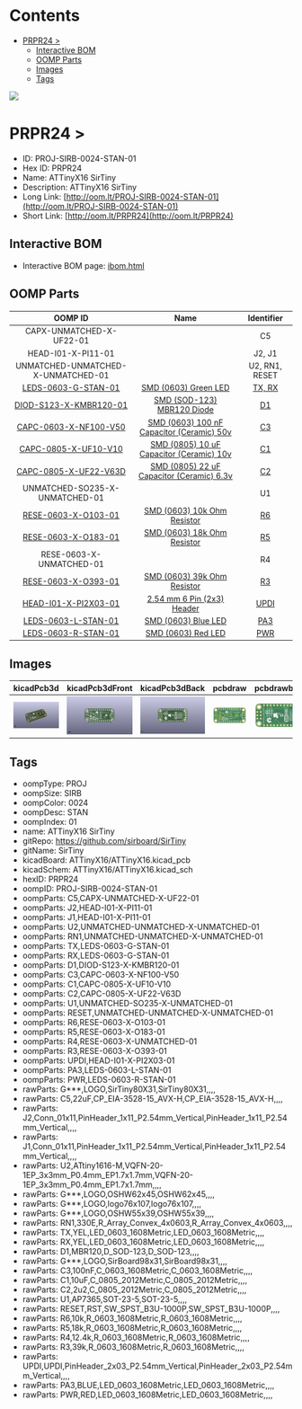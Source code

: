 



Contents
========

* [PRPR24 > ](#prpr24--)
	* [Interactive BOM](#interactive-bom)
	* [OOMP Parts](#oomp-parts)
	* [Images](#images)
	* [Tags](#tags)
  
![][im]
# PRPR24 > 

- ID: PROJ-SIRB-0024-STAN-01
- Hex ID: PRPR24
- Name: ATTinyX16 SirTiny
- Description: ATTinyX16 SirTiny
- Long Link: [http://oom.lt/PROJ-SIRB-0024-STAN-01](http://oom.lt/PROJ-SIRB-0024-STAN-01)
- Short Link: [http://oom.lt/PRPR24](http://oom.lt/PRPR24)

## Interactive BOM

- Interactive BOM page: [ibom.html](https://htmlpreview.github.io/?https://github.com/oomlout/oomlout_OOMP_projects/blob/main/PROJ-SIRB-0024-STAN-01/kicad/bom/ibom.html)

## OOMP Parts
  

|OOMP ID|Name|Identifier|
| :---: | :---: | :---: |
|CAPX-UNMATCHED-X-UF22-01||C5|
|HEAD-I01-X-PI11-01||J2, J1|
|UNMATCHED-UNMATCHED-X-UNMATCHED-01||U2, RN1, RESET|
|[LEDS-0603-G-STAN-01](https://github.com/oomlout/oomlout_OOMP_parts/tree/main/LEDS-0603-G-STAN-01/)|[SMD (0603) Green LED](https://github.com/oomlout/oomlout_OOMP_parts/tree/main/LEDS-0603-G-STAN-01/)|[TX, RX](https://github.com/oomlout/oomlout_OOMP_parts/tree/main/LEDS-0603-G-STAN-01/)|
|[DIOD-S123-X-KMBR120-01](https://github.com/oomlout/oomlout_OOMP_parts/tree/main/DIOD-S123-X-KMBR120-01/)|[SMD (SOD-123) MBR120 Diode](https://github.com/oomlout/oomlout_OOMP_parts/tree/main/DIOD-S123-X-KMBR120-01/)|[D1](https://github.com/oomlout/oomlout_OOMP_parts/tree/main/DIOD-S123-X-KMBR120-01/)|
|[CAPC-0603-X-NF100-V50](https://github.com/oomlout/oomlout_OOMP_parts/tree/main/CAPC-0603-X-NF100-V50/)|[SMD (0603) 100 nF Capacitor (Ceramic) 50v](https://github.com/oomlout/oomlout_OOMP_parts/tree/main/CAPC-0603-X-NF100-V50/)|[C3](https://github.com/oomlout/oomlout_OOMP_parts/tree/main/CAPC-0603-X-NF100-V50/)|
|[CAPC-0805-X-UF10-V10](https://github.com/oomlout/oomlout_OOMP_parts/tree/main/CAPC-0805-X-UF10-V10/)|[SMD (0805) 10 uF Capacitor (Ceramic) 10v](https://github.com/oomlout/oomlout_OOMP_parts/tree/main/CAPC-0805-X-UF10-V10/)|[C1](https://github.com/oomlout/oomlout_OOMP_parts/tree/main/CAPC-0805-X-UF10-V10/)|
|[CAPC-0805-X-UF22-V63D](https://github.com/oomlout/oomlout_OOMP_parts/tree/main/CAPC-0805-X-UF22-V63D/)|[SMD (0805) 22 uF Capacitor (Ceramic) 6.3v](https://github.com/oomlout/oomlout_OOMP_parts/tree/main/CAPC-0805-X-UF22-V63D/)|[C2](https://github.com/oomlout/oomlout_OOMP_parts/tree/main/CAPC-0805-X-UF22-V63D/)|
|UNMATCHED-SO235-X-UNMATCHED-01||U1|
|[RESE-0603-X-O103-01](https://github.com/oomlout/oomlout_OOMP_parts/tree/main/RESE-0603-X-O103-01/)|[SMD (0603) 10k Ohm Resistor](https://github.com/oomlout/oomlout_OOMP_parts/tree/main/RESE-0603-X-O103-01/)|[R6](https://github.com/oomlout/oomlout_OOMP_parts/tree/main/RESE-0603-X-O103-01/)|
|[RESE-0603-X-O183-01](https://github.com/oomlout/oomlout_OOMP_parts/tree/main/RESE-0603-X-O183-01/)|[SMD (0603) 18k Ohm Resistor](https://github.com/oomlout/oomlout_OOMP_parts/tree/main/RESE-0603-X-O183-01/)|[R5](https://github.com/oomlout/oomlout_OOMP_parts/tree/main/RESE-0603-X-O183-01/)|
|RESE-0603-X-UNMATCHED-01||R4|
|[RESE-0603-X-O393-01](https://github.com/oomlout/oomlout_OOMP_parts/tree/main/RESE-0603-X-O393-01/)|[SMD (0603) 39k Ohm Resistor](https://github.com/oomlout/oomlout_OOMP_parts/tree/main/RESE-0603-X-O393-01/)|[R3](https://github.com/oomlout/oomlout_OOMP_parts/tree/main/RESE-0603-X-O393-01/)|
|[HEAD-I01-X-PI2X03-01](https://github.com/oomlout/oomlout_OOMP_parts/tree/main/HEAD-I01-X-PI2X03-01/)|[2.54 mm 6 Pin (2x3) Header](https://github.com/oomlout/oomlout_OOMP_parts/tree/main/HEAD-I01-X-PI2X03-01/)|[UPDI](https://github.com/oomlout/oomlout_OOMP_parts/tree/main/HEAD-I01-X-PI2X03-01/)|
|[LEDS-0603-L-STAN-01](https://github.com/oomlout/oomlout_OOMP_parts/tree/main/LEDS-0603-L-STAN-01/)|[SMD (0603) Blue LED](https://github.com/oomlout/oomlout_OOMP_parts/tree/main/LEDS-0603-L-STAN-01/)|[PA3](https://github.com/oomlout/oomlout_OOMP_parts/tree/main/LEDS-0603-L-STAN-01/)|
|[LEDS-0603-R-STAN-01](https://github.com/oomlout/oomlout_OOMP_parts/tree/main/LEDS-0603-R-STAN-01/)|[SMD (0603) Red LED](https://github.com/oomlout/oomlout_OOMP_parts/tree/main/LEDS-0603-R-STAN-01/)|[PWR](https://github.com/oomlout/oomlout_OOMP_parts/tree/main/LEDS-0603-R-STAN-01/)|

## Images
  
  

|kicadPcb3d|kicadPcb3dFront|kicadPcb3dBack|pcbdraw|pcbdrawback|
| :---: | :---: | :---: | :---: | :---: |
|[![kicadPcb3d](kicadPcb3d_140.png)](kicadPcb3d.png)|[![kicadPcb3dFront](kicadPcb3dFront_140.png)](kicadPcb3dFront.png)|[![kicadPcb3dBack](kicadPcb3dBack_140.png)](kicadPcb3dBack.png)|[![pcbdraw](pcbdraw_140.png)](pcbdraw.png)|[![pcbdrawback](pcbdrawBack_140.png)](pcbdrawBack.png)|

## Tags

- oompType: PROJ
- oompSize: SIRB
- oompColor: 0024
- oompDesc: STAN
- oompIndex: 01
- name: ATTinyX16 SirTiny
- gitRepo: https://github.com/sirboard/SirTiny
- gitName: SirTiny
- kicadBoard: ATTinyX16/ATTinyX16.kicad_pcb
- kicadSchem: ATTinyX16/ATTinyX16.kicad_sch
- hexID: PRPR24
- oompID: PROJ-SIRB-0024-STAN-01
- oompParts: C5,CAPX-UNMATCHED-X-UF22-01
- oompParts: J2,HEAD-I01-X-PI11-01
- oompParts: J1,HEAD-I01-X-PI11-01
- oompParts: U2,UNMATCHED-UNMATCHED-X-UNMATCHED-01
- oompParts: RN1,UNMATCHED-UNMATCHED-X-UNMATCHED-01
- oompParts: TX,LEDS-0603-G-STAN-01
- oompParts: RX,LEDS-0603-G-STAN-01
- oompParts: D1,DIOD-S123-X-KMBR120-01
- oompParts: C3,CAPC-0603-X-NF100-V50
- oompParts: C1,CAPC-0805-X-UF10-V10
- oompParts: C2,CAPC-0805-X-UF22-V63D
- oompParts: U1,UNMATCHED-SO235-X-UNMATCHED-01
- oompParts: RESET,UNMATCHED-UNMATCHED-X-UNMATCHED-01
- oompParts: R6,RESE-0603-X-O103-01
- oompParts: R5,RESE-0603-X-O183-01
- oompParts: R4,RESE-0603-X-UNMATCHED-01
- oompParts: R3,RESE-0603-X-O393-01
- oompParts: UPDI,HEAD-I01-X-PI2X03-01
- oompParts: PA3,LEDS-0603-L-STAN-01
- oompParts: PWR,LEDS-0603-R-STAN-01
- rawParts: G***,LOGO,SirTiny80X31,SirTiny80X31,,,,
- rawParts: C5,22uF,CP_EIA-3528-15_AVX-H,CP_EIA-3528-15_AVX-H,,,,
- rawParts: J2,Conn_01x11,PinHeader_1x11_P2.54mm_Vertical,PinHeader_1x11_P2.54mm_Vertical,,,,
- rawParts: J1,Conn_01x11,PinHeader_1x11_P2.54mm_Vertical,PinHeader_1x11_P2.54mm_Vertical,,,,
- rawParts: U2,ATtiny1616-M,VQFN-20-1EP_3x3mm_P0.4mm_EP1.7x1.7mm,VQFN-20-1EP_3x3mm_P0.4mm_EP1.7x1.7mm,,,,
- rawParts: G***,LOGO,OSHW62x45,OSHW62x45,,,,
- rawParts: G***,LOGO,logo76x107,logo76x107,,,,
- rawParts: G***,LOGO,OSHW55x39,OSHW55x39,,,,
- rawParts: RN1,330E,R_Array_Convex_4x0603,R_Array_Convex_4x0603,,,,
- rawParts: TX,YEL,LED_0603_1608Metric,LED_0603_1608Metric,,,,
- rawParts: RX,YEL,LED_0603_1608Metric,LED_0603_1608Metric,,,,
- rawParts: D1,MBR120,D_SOD-123,D_SOD-123,,,,
- rawParts: G***,LOGO,SirBoard98x31,SirBoard98x31,,,,
- rawParts: C3,100nF,C_0603_1608Metric,C_0603_1608Metric,,,,
- rawParts: C1,10uF,C_0805_2012Metric,C_0805_2012Metric,,,,
- rawParts: C2,2u2,C_0805_2012Metric,C_0805_2012Metric,,,,
- rawParts: U1,AP7365,SOT-23-5,SOT-23-5,,,,
- rawParts: RESET,RST,SW_SPST_B3U-1000P,SW_SPST_B3U-1000P,,,,
- rawParts: R6,10k,R_0603_1608Metric,R_0603_1608Metric,,,,
- rawParts: R5,18k,R_0603_1608Metric,R_0603_1608Metric,,,,
- rawParts: R4,12.4k,R_0603_1608Metric,R_0603_1608Metric,,,,
- rawParts: R3,39k,R_0603_1608Metric,R_0603_1608Metric,,,,
- rawParts: UPDI,UPDI,PinHeader_2x03_P2.54mm_Vertical,PinHeader_2x03_P2.54mm_Vertical,,,,
- rawParts: PA3,BLUE,LED_0603_1608Metric,LED_0603_1608Metric,,,,
- rawParts: PWR,RED,LED_0603_1608Metric,LED_0603_1608Metric,,,,



[im]: kicadPcb3d_450.png
